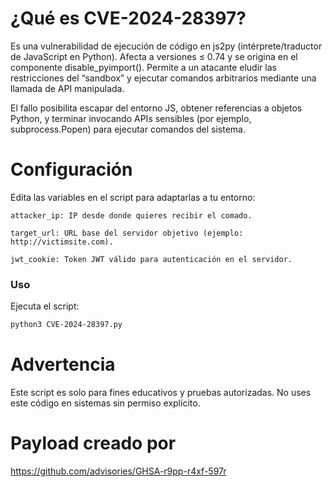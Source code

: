 # ¿Qué es CVE-2024-28397?

Es una vulnerabilidad de ejecución de código en js2py (intérprete/traductor de JavaScript en Python). Afecta a versiones ≤ 0.74 y se origina en el componente disable_pyimport(). Permite a un atacante eludir las restricciones del “sandbox” y ejecutar comandos arbitrarios mediante una llamada de API manipulada. 

El fallo posibilita escapar del entorno JS, obtener referencias a objetos Python, y terminar invocando APIs sensibles (por ejemplo, subprocess.Popen) para ejecutar comandos del sistema.


# Configuración

Edita las variables en el script para adaptarlas a tu entorno:


    attacker_ip: IP desde donde quieres recibir el comado.

    target_url: URL base del servidor objetivo (ejemplo: http://victimsite.com).

    jwt_cookie: Token JWT válido para autenticación en el servidor.


### Uso

Ejecuta el script:

```bash
python3 CVE-2024-28397.py
```


# Advertencia

Este script es solo para fines educativos y pruebas autorizadas. No uses este código en sistemas sin permiso explícito.

# Payload creado por 

https://github.com/advisories/GHSA-r9pp-r4xf-597r
